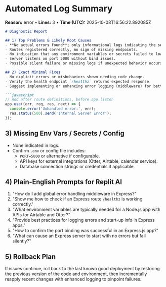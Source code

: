 # Automated Log Summary

**Reason:** error • **Lines:** 3 • **Time (UTC):** 2025-10-08T16:56:22.892085Z

<!-- fingerprint:20ff835b6c2f -->

```markdown
# Diagnostic Report

## 1) Top Problems & Likely Root Causes
- **No actual errors found**; only informational logs indicating the server started successfully.
- Routes registered correctly, no sign of missing endpoints.
- No indication that any environment variables or secrets failed to load.
- Server listens on port 5000 without bind issues.
- Possible silent failure or missing logs if unexpected behavior occurs (no error logs in snippet).

## 2) Exact Minimal Fixes
- No explicit errors or misbehaviors shown needing code change.
- Verify the health endpoint `/healthz` returns expected response.
- Suggest implementing or enhancing error logging (middleware) for better diagnostics (in `unknown file`, likely `app.js` or `server.js`):

```javascript
// Add after route definitions, before app.listen
app.use((err, req, res, next) => {
  console.error('Unhandled error:', err);
  res.status(500).send('Internal Server Error');
});
```

## 3) Missing Env Vars / Secrets / Config
- None indicated in logs.
- Confirm `.env` or config file includes:
  - `PORT=5000` or alternative if configurable.
  - API keys for external integrations (Otter, Airtable, calendar service).
  - Database connection strings or credentials if applicable.

## 4) Plain-English Prompts for Replit AI
1. "How do I add global error handling middleware in Express?"
2. "Show me how to check if an Express route `/healthz` is working correctly."
3. "What environment variables are typically needed for a Node.js app with APIs for Airtable and Otter?"
4. "Provide best practices for logging errors and start-up info in Express apps."
5. "How to confirm the port binding was successful in an Express.js app?"
6. "What can cause an Express server to start with no errors but fail silently?"

## 5) Rollback Plan
If issues continue, roll back to the last known good deployment by restoring the previous version of the code and environment, then incrementally reapply recent changes with enhanced logging to pinpoint failures.
```
